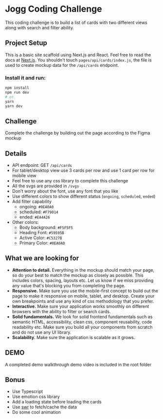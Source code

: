 # Jogg Coding Challenge

This coding challenge is to build a list of cards with two different views along with search and filter ability.

## Project Setup

This is a basic site scaffold using Next.js and React. Feel free to read the docs at [Next.js](https://nextjs.org/docs/getting-started). You shouldn't touch `pages/api/cards/index.js`, the file is used to create mockup data for the `/api/cards` endpoint.

### Install it and run:

```bash
npm install
npm run dev
# or
yarn
yarn dev
```

## Challenge

Complete the challenge by building out the page according to the Figma mockup

## Details

- API endpoint: GET `/api/cards`
- For tablet/desktop view use 3 cards per row and use 1 card per row for mobile view
- Feel free to use any css library to complete this challenge
- All the svgs are provided in `/svgs`
- Don't worry about the font, use any font that you like
- Use different colors to show different status (`ongoing`, `scheduled`, `ended`)
- Add filter capability
  - ongoing: `#0EA0A0`
  - scheduled: `#F79014`
  - ended: `#EA4A26`
- Other colors:
  - Body background: `#F5F5F5`
  - Heading Font: `#59595B`
  - Active Color: `#C5327B`
  - Primary Color: `#0EA0A0`

## What we are looking for

- **Attention to detail.** Everything in the mockup should match your page, so do your best to match the mockup as closely as possible. This includes colors, spacing, layouts etc. Let us know if we miss providing any value that's blocking you from completing the page.
- **Responsive.** Make sure you use the mobile-first concept to build out the page to make it responsive on mobile, tablet, and desktop. Create your own breakpoints and use any kind of css methodology that you prefer.
- **Interactive.** Make sure your application works smoothly on different browsers with the ability to filter or search cards.
- **Solid fundamentals.** We look for solid frontend fundamentals such as semantic HTML, accessibility, clean css, component reusability, code readability etc. Make sure you build all your components from scratch and do not use any UI library.
- **Scalability.** Make sure the application is scalable as it grows.

## DEMO

A completed demo walkthrough demo video is included in the root folder

## Bonus

- Use Typescript
- Use emotion css library
- Add a loading state before loading the cards
- Use [swr](https://swr.now.sh/) to fetch/cache the data
- Do some cool animation
